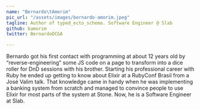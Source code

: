 ```yaml
---
name: "Bernardo\tAmorim"
pic_url: "/assets/images/bernardo-amorim.jpeg"
tagline: Author of typed_ecto_schema. Software Engineer @ Slab
github: bamorim
twitter: BernardoDCGA

---
```

Bernardo got his first contact with programming at about 12 years old by “reverse-engineering” some JS code on a page to transform into a dice roller for DnD sessions with his brother. Starting his professional career with Ruby he ended up getting to know about Elixir at a RubyConf Brasil from a José Valim talk. That knowledge came in handy when he was implementing a banking system from scratch and managed to convince people to use Elixir for most parts of the system at Stone. Now, he is a Software Engineer at Slab.